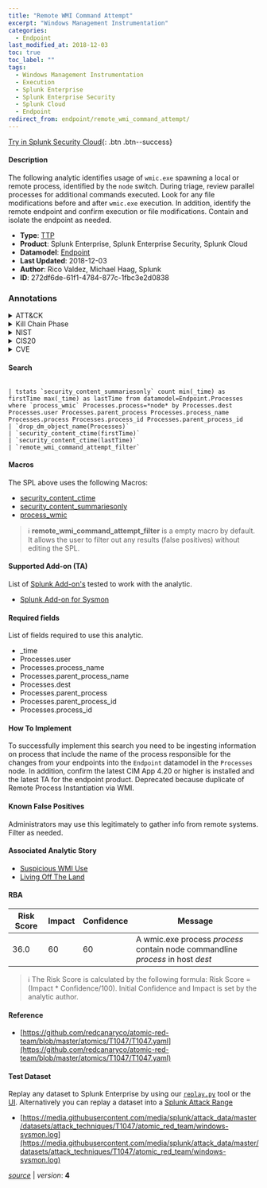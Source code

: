 ```yaml
---
title: "Remote WMI Command Attempt"
excerpt: "Windows Management Instrumentation"
categories:
  - Endpoint
last_modified_at: 2018-12-03
toc: true
toc_label: ""
tags:
  - Windows Management Instrumentation
  - Execution
  - Splunk Enterprise
  - Splunk Enterprise Security
  - Splunk Cloud
  - Endpoint
redirect_from: endpoint/remote_wmi_command_attempt/
---
```




[Try in Splunk Security Cloud](https://www.splunk.com/en_us/cyber-security.html){: .btn .btn--success}

#### Description

The following analytic identifies usage of `wmic.exe` spawning a local or remote process, identified by the `node` switch. During triage, review parallel processes for additional commands executed. Look for any file modifications before and after `wmic.exe` execution. In addition, identify the remote endpoint and confirm execution or file modifications. Contain and isolate the endpoint as needed.

- **Type**: [TTP](https://github.com/splunk/security_content/wiki/Detection-Analytic-Types)
- **Product**: Splunk Enterprise, Splunk Enterprise Security, Splunk Cloud
- **Datamodel**: [Endpoint](https://docs.splunk.com/Documentation/CIM/latest/User/Endpoint)
- **Last Updated**: 2018-12-03
- **Author**: Rico Valdez, Michael Haag, Splunk
- **ID**: 272df6de-61f1-4784-877c-1fbc3e2d0838

### Annotations
<details>
  <summary>ATT&CK</summary>

<div markdown="1">

#### [ATT&CK](https://attack.mitre.org/)

| ID          | Technique   | Tactic         |
| ----------- | ----------- |--------------- |
| [T1047](https://attack.mitre.org/techniques/T1047/) | Windows Management Instrumentation | Execution |

</div>
</details>


<details>
  <summary>Kill Chain Phase</summary>

<div markdown="1">

* Actions on Objectives


</div>
</details>


<details>
  <summary>NIST</summary>

<div markdown="1">

* PR.PT
* PR.AT
* PR.AC
* PR.IP



</div>
</details>

<details>
  <summary>CIS20</summary>

<div markdown="1">

* CIS 3
* CIS 5



</div>
</details>

<details>
  <summary>CVE</summary>

<div markdown="1">


</div>
</details>


#### Search

```

| tstats `security_content_summariesonly` count min(_time) as firstTime max(_time) as lastTime from datamodel=Endpoint.Processes where `process_wmic` Processes.process=*node* by Processes.dest Processes.user Processes.parent_process Processes.process_name Processes.process Processes.process_id Processes.parent_process_id 
| `drop_dm_object_name(Processes)` 
| `security_content_ctime(firstTime)` 
| `security_content_ctime(lastTime)` 
| `remote_wmi_command_attempt_filter`
```

#### Macros
The SPL above uses the following Macros:
* [security_content_ctime](https://github.com/splunk/security_content/blob/develop/macros/security_content_ctime.yml)
* [security_content_summariesonly](https://github.com/splunk/security_content/blob/develop/macros/security_content_summariesonly.yml)
* [process_wmic](https://github.com/splunk/security_content/blob/develop/macros/process_wmic.yml)

> :information_source:
> **remote_wmi_command_attempt_filter** is a empty macro by default. It allows the user to filter out any results (false positives) without editing the SPL.


#### Supported Add-on (TA)
List of [Splunk Add-on's](https://docs.splunk.com/Documentation/AddOns/released/Overview/AboutSplunkadd-ons) tested to work with the analytic.

* [Splunk Add-on for Sysmon](https://splunkbase.splunk.com/app/5709)


#### Required fields
List of fields required to use this analytic.
* _time
* Processes.user
* Processes.process_name
* Processes.parent_process_name
* Processes.dest
* Processes.parent_process
* Processes.parent_process_id
* Processes.process_id



#### How To Implement
To successfully implement this search you need to be ingesting information on process that include the name of the process responsible for the changes from your endpoints into the `Endpoint` datamodel in the `Processes` node. In addition, confirm the latest CIM App 4.20 or higher is installed and the latest TA for the endpoint product. Deprecated because duplicate of Remote Process Instantiation via WMI.
#### Known False Positives
Administrators may use this legitimately to gather info from remote systems. Filter as needed.

#### Associated Analytic Story
* [Suspicious WMI Use](/stories/suspicious_wmi_use)
* [Living Off The Land](/stories/living_off_the_land)




#### RBA

| Risk Score  | Impact      | Confidence   | Message      |
| ----------- | ----------- |--------------|--------------|
| 36.0 | 60 | 60 | A wmic.exe process $process$ contain node commandline $process$ in host $dest$ |


> :information_source:
> The Risk Score is calculated by the following formula: Risk Score = (Impact * Confidence/100). Initial Confidence and Impact is set by the analytic author.


#### Reference

* [https://github.com/redcanaryco/atomic-red-team/blob/master/atomics/T1047/T1047.yaml](https://github.com/redcanaryco/atomic-red-team/blob/master/atomics/T1047/T1047.yaml)



#### Test Dataset
Replay any dataset to Splunk Enterprise by using our [`replay.py`](https://github.com/splunk/attack_data#using-replaypy) tool or the [UI](https://github.com/splunk/attack_data#using-ui).
Alternatively you can replay a dataset into a [Splunk Attack Range](https://github.com/splunk/attack_range#replay-dumps-into-attack-range-splunk-server)

* [https://media.githubusercontent.com/media/splunk/attack_data/master/datasets/attack_techniques/T1047/atomic_red_team/windows-sysmon.log](https://media.githubusercontent.com/media/splunk/attack_data/master/datasets/attack_techniques/T1047/atomic_red_team/windows-sysmon.log)



[*source*](https://github.com/splunk/security_content/tree/develop/detections/endpoint/remote_wmi_command_attempt.yml) \| *version*: **4**
